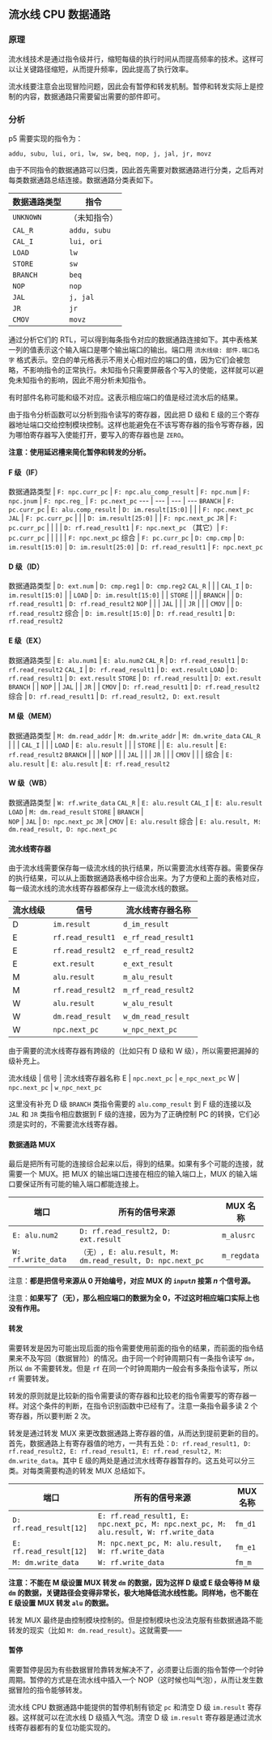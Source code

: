 ## 流水线 CPU 数据通路

### 原理

流水线技术是通过指令级并行，缩短每级的执行时间从而提高频率的技术。这样可以让关键路径缩短，从而提升频率，因此提高了执行效率。

流水线要注意会出现冒险问题，因此会有暂停和转发机制。暂停和转发实际上是控制的内容，数据通路只需要留出需要的部件即可。

### 分析

p5 需要实现的指令为：

`addu, subu, lui, ori, lw, sw, beq, nop, j, jal, jr, movz`

由于不同指令的数据通路可以归类，因此首先需要对数据通路进行分类，之后再对每类数据通路总结连接。数据通路分类表如下。

数据通路类型 | 指令
--- | ---
`UNKNOWN` | （未知指令）
`CAL_R` | `addu, subu`
`CAL_I` | `lui, ori`
`LOAD` | `lw`
`STORE` | `sw`
`BRANCH` | `beq`
`NOP` | `nop`
`JAL` | `j, jal`
`JR` | `jr`
`CMOV` | `movz`

通过分析它们的 RTL，可以得到每条指令对应的数据通路连接如下。其中表格某一列的值表示这个输入端口是哪个输出端口的输出。端口用 `流水线级: 部件.端口名字` 格式表示。空白的单元格表示不用关心相对应的端口的值，因为它们会被忽略，不影响指令的正常执行。未知指令只需要屏蔽各个写入的使能，这样就可以避免未知指令的影响，因此不用分析未知指令。

有时部件名称可能和级不对应。这表示相应端口的值是经过流水后的结果。

由于指令分析函数可以分析到指令读写的寄存器，因此把 D 级和 E 级的三个寄存器地址端口交给控制模块控制。这样也能避免在不该写寄存器的指令写寄存器，因为哪怕寄存器写入使能打开，要写入的寄存器也是 `ZERO`。

**注意：使用延迟槽来简化暂停和转发的分析。**

#### F 级（IF）

数据通路类型 | `F: npc.curr_pc` | `F: npc.alu_comp_result` | `F: npc.num` | `F: npc.jnum` | `F: npc.reg_` | `F: pc.next_pc`
--- | --- | --- | ---
`BRANCH` | `F: pc.curr_pc` | `E: alu.comp_result` | `D: im.result[15:0]` | | | `F: npc.next_pc`
`JAL` | `F: pc.curr_pc` | | | `D: im.result[25:0]` | | `F: npc.next_pc`
`JR` | `F: pc.curr_pc` | | | | `D: rf.read_result1` | `F: npc.next_pc`
（其它）| `F: pc.curr_pc` | | | | | `F: npc.next_pc`
综合 | `F: pc.curr_pc` | `D: cmp.cmp` | `D: im.result[15:0]` | `D: im.result[25:0]` | `D: rf.read_result1` | `F: npc.next_pc`

#### D 级（ID）

数据通路类型 | `D: ext.num` | `D: cmp.reg1` | `D: cmp.reg2`
`CAL_R` | | |
`CAL_I` | `D: im.result[15:0]` | |
`LOAD` | `D: im.result[15:0]` | |
`STORE` | | |
`BRANCH` | | `D: rf.read_result1` | `D: rf.read_result2`
`NOP` | | |
`JAL` | | |
`JR` | | |
`CMOV` | | `D: rf.read_result2`
综合 | `D: im.result[15:0]` | `D: rf.read_result1` | `D: rf.read_result2`

#### E 级（EX）

数据通路类型 | `E: alu.num1` | `E: alu.num2`
`CAL_R` | `D: rf.read_result1` | `D: rf.read_result2`
`CAL_I` | `D: rf.read_result1` | `D: ext.result` 
`LOAD` | `D: rf.read_result1` | `D: ext.result`
`STORE` | `D: rf.read_result1` | `D: ext.result`
`BRANCH` | | 
`NOP` | | 
`JAL` | | 
`JR` | | 
`CMOV` | `D: rf.read_result1` | `D: rf.read_result2`
综合 | `D: rf.read_result1` | `D: rf.read_result2, D: ext.result`

#### M 级（MEM）

数据通路类型 | `M: dm.read_addr` | `M: dm.write_addr` | `M: dm.write_data`
`CAL_R` | | | 
`CAL_I` | | | 
`LOAD` | `E: alu.result` | | | 
`STORE` | | `E: alu.result` | `E: rf.read_result2`
`BRANCH` | | | 
`NOP` | | | 
`JAL` | | | 
`JR` | | | 
`CMOV` | | | 
综合 | `E: alu.result` | `E: alu.result` | `E: rf.read_result2`

#### W 级（WB）

数据通路类型 | `W: rf.write_data`
`CAL_R` | `E: alu.result`
`CAL_I` | `E: alu.result`
`LOAD` | `M: dm.read_result`
`STORE` | 
`BRANCH` |  
`NOP` | 
`JAL` | `D: npc.next_pc`
`JR` | 
`CMOV` | `E: alu.result`
综合 | `E: alu.result, M: dm.read_result, D: npc.next_pc`

#### 流水线寄存器

由于流水线需要保存每一级流水线的执行结果，所以需要流水线寄存器。需要保存的执行结果，可以从上面数据通路表格中综合出来。为了方便和上面的表格对应，每一级流水线的流水线寄存器都保存上一级流水线的数据。

流水线级 | 信号 | 流水线寄存器名称
--- | --- | ---
D | `im.result` | `d_im_result`
E | `rf.read_result1` | `e_rf_read_result1`
E | `rf.read_result2` | `e_rf_read_result2`
E | `ext.result` | `e_ext_result`
M | `alu.result` | `m_alu_result`
M | `rf.read_result2` | `m_rf_read_result2`
W | `alu.result` | `w_alu_result`
W | `dm.read_result` | `w_dm_read_result`
W | `npc.next_pc` | `w_npc_next_pc`

由于需要的流水线寄存器有跨级的（比如只有 D 级和 W 级），所以需要把漏掉的级补充上。

流水线级 | 信号 | 流水线寄存器名称
E | `npc.next_pc` | `e_npc_next_pc`
W | `npc.next_pc` | `w_npc_next_pc`

这里没有补充 D 级 `BRANCH` 类指令需要的 `alu.comp_result` 到 F 级的连接以及 `JAL` 和 `JR` 类指令相应数据到 F 级的连接，因为为了正确控制 PC 的转换，它们必须是实时的，不需要流水线寄存器。

#### 数据通路 MUX

最后是把所有可能的连接综合起来以后，得到的结果。如果有多个可能的连接，就需要一个 MUX。把 MUX 的输出端口连接在相应的输入端口上，MUX 的输入端口要保证所有可能的输入端口都能连接上。

端口 | 所有的信号来源 | MUX 名称
--- | --- | ---
`E: alu.num2` | `D: rf.read_result2, D: ext.result` | `m_alusrc`
`W: rf.write_data` | `（无）, E: alu.result, M: dm.read_result, D: npc.next_pc` | `m_regdata`

注意：**都是把信号来源从 0 开始编号，对应 MUX 的 `input`_n_ 接第 _n_ 个信号源。**

注意：**如果写了（无），那么相应端口的数据为全 0，不过这时相应端口实际上也没有作用。**

#### 转发

需要转发是因为可能出现后面的指令需要使用前面的指令的结果，而前面的指令结果来不及写回（数据冒险）的情况。由于同一个时钟周期只有一条指令读写 `dm`，所以 `dm` 不需要转发。但是 `rf` 在同一个时钟周期内一般会有多条指令读写，所以 `rf` 需要转发。

转发的原则就是比较新的指令需要读的寄存器和比较老的指令需要写的寄存器一样。对这个条件的判断，在指令识别函数中已经有了。注意一条指令最多读 2 个寄存器，所以要判断 2 次。

转发是通过转发 MUX 来更改数据通路上寄存器的值，从而达到提前更新的目的。首先，数据通路上有寄存器值的地方，一共有五处：`D: rf.read_result1, D: rf.read_result2, E: rf.read_result1, E: rf.read_result2, M: dm.write_data`。其中 E 级的两处是通过流水线寄存器暂存的。这五处可以分三类。对每类需要构造的转发 MUX 总结如下。

端口 | 所有的信号来源 | MUX 名称
--- | --- | ---
`D: rf.read_result[12]` | `E: rf.read_result1, E: npc.next_pc, M: npc.next_pc, M: alu.result, W: rf.write_data` | `fm_d1`
`E: rf.read_result[12]` | `M: npc.next_pc, M: alu.result, W: rf.write_data` | `fm_e1`
`M: dm.write_data` | `W: rf.write_data` | `fm_m`

**注意：不能在 M 级设置 MUX 转发 `dm` 的数据，因为这样 D 级或 E 级会等待 M 级 `dm` 的数据，关键路径会变得非常长，极大地降低流水线性能。同样地，也不能在 E 级设置 MUX 转发 `alu` 的数据。**

转发 MUX 最终是由控制模块控制的。但是控制模块也没法克服有些数据通路不能转发的现实（比如 `M: dm.read_result`）。这就需要——

#### 暂停

需要暂停是因为有些数据冒险靠转发解决不了，必须要让后面的指令暂停一个时钟周期。暂停的方式是在流水线中插入一个 NOP（这时候也叫气泡），从而让发生数据冒险的指令能够转发。

流水线 CPU 数据通路中能提供的暂停机制有锁定 `pc` 和清空 D 级 `im.result` 寄存器。这样就可以在流水线 D 级插入气泡。清空 D 级 `im.result` 寄存器是通过流水线寄存器都有的复位功能实现的。

